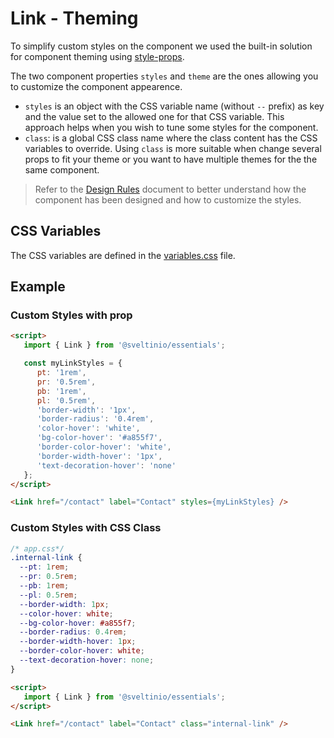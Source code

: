 # Link - Theming

To simplify custom styles on the component we used the built-in solution for component theming using [style-props].

The two component properties `styles` and `theme` are the ones allowing you to customize the component appearence.

- `styles` is an object with the CSS variable name (without `--` prefix) as key and the value set to the allowed one for that CSS variable. This approach helps when you wish to tune some styles for the component.
- `class`: is a global CSS class name where the class content has the CSS variables to override. Using `class` is more suitable when change several props to fit your theme or you want to have multiple themes for the the same component.

> Refer to the [Design Rules] document to better understand how the component has been designed and how to customize the styles.

## CSS Variables

The CSS variables are defined in the [variables.css](./variables.css) file.

## Example

### Custom Styles with prop

```html
<script>
   import { Link } from '@sveltinio/essentials';

   const myLinkStyles = {
      pt: '1rem',
      pr: '0.5rem',
      pb: '1rem',
      pl: '0.5rem',
      'border-width': '1px',
      'border-radius': '0.4rem',
      'color-hover': 'white',
      'bg-color-hover': '#a855f7',
      'border-color-hover': 'white',
      'border-width-hover': '1px',
      'text-decoration-hover': 'none'
   };
</script>

<Link href="/contact" label="Contact" styles={myLinkStyles} />
```

### Custom Styles with CSS Class

```css
/* app.css*/
.internal-link {
  --pt: 1rem;
  --pr: 0.5rem;
  --pb: 1rem;
  --pl: 0.5rem;
  --border-width: 1px;
  --color-hover: white;
  --bg-color-hover: #a855f7;
  --border-radius: 0.4rem;
  --border-width-hover: 1px;
  --border-color-hover: white;
  --text-decoration-hover: none;
}
```

```html
<script>
   import { Link } from '@sveltinio/essentials';
</script>

<Link href="/contact" label="Contact" class="internal-link" />
```

<!-- Resources -->
[style-props]: https://svelte.dev/docs#template-syntax-component-directives---style-props
[Design Rules]: https://github.com/sveltinio/components-library/blob/main/docs/design-rules.md

